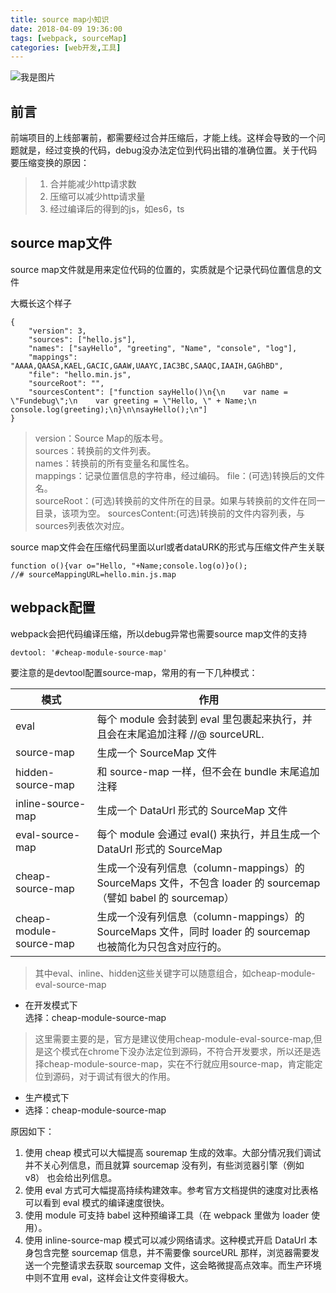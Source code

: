 ```yaml
---
title: source map小知识
date: 2018-04-09 19:36:00
tags: [webpack, sourceMap]
categories: [web开发,工具]
---
```


![我是图片](https://timgsa.baidu.com/timg?image&quality=80&size=b9999_10000&sec=1524580962476&di=2bb2f9b1075674dbb2b22354e010b724&imgtype=0&src=http%3A%2F%2Fwww.d1net.com%2Fuploadfile%2F2014%2F1215%2F20141215110355156.jpeg)


## 前言
前端项目的上线部署前，都需要经过合并压缩后，才能上线。这样会导致的一个问题就是，经过变换的代码，debug没办法定位到代码出错的准确位置。关于代码要压缩变换的原因：
> 1. 合并能减少http请求数
> 2. 压缩可以减少http请求量
> 3. 经过编译后的得到的js，如es6，ts

<!--more-->

## source map文件
source map文件就是用来定位代码的位置的，实质就是个记录代码位置信息的文件

大概长这个样子
```
{
    "version": 3,
    "sources": ["hello.js"],
    "names": ["sayHello", "greeting", "Name", "console", "log"],
    "mappings": "AAAA,QAASA,KAEL,GACIC,GAAW,UAAYC,IAC3BC,SAAQC,IAAIH,GAGhBD",
    "file": "hello.min.js",
    "sourceRoot": "",
    "sourcesContent": ["function sayHello()\n{\n    var name = \"Fundebug\";\n    var greeting = \"Hello, \" + Name;\n    console.log(greeting);\n}\n\nsayHello();\n"]
}
```
> version：Source Map的版本号。  
sources：转换前的文件列表。  
names：转换前的所有变量名和属性名。  
mappings：记录位置信息的字符串，经过编码。 
file：(可选)转换后的文件名。  
sourceRoot：(可选)转换前的文件所在的目录。如果与转换前的文件在同一目录，该项为空。 
sourcesContent:(可选)转换前的文件内容列表，与sources列表依次对应。

source map文件会在压缩代码里面以url或者dataURK的形式与压缩文件产生关联
```
function o(){var o="Hello, "+Name;console.log(o)}o();
//# sourceMappingURL=hello.min.js.map
```

## webpack配置
webpack会把代码编译压缩，所以debug异常也需要source map文件的支持
```
devtool: '#cheap-module-source-map'
```

要注意的是devtool配置source-map，常用的有一下几种模式：


模式 | 作用
---|---
eval | 每个 module 会封装到 eval 里包裹起来执行，并且会在末尾追加注释 //@ sourceURL.
source-map | 生成一个 SourceMap 文件
hidden-source-map | 和 source-map 一样，但不会在 bundle 末尾追加注释
inline-source-map | 生成一个 DataUrl 形式的 SourceMap 文件
eval-source-map | 每个 module 会通过 eval() 来执行，并且生成一个 DataUrl 形式的 SourceMap 
cheap-source-map | 生成一个没有列信息（column-mappings）的 SourceMaps 文件，不包含 loader 的 sourcemap（譬如 babel 的 sourcemap）
cheap-module-source-map | 生成一个没有列信息（column-mappings）的 SourceMaps 文件，同时 loader 的 sourcemap 也被简化为只包含对应行的。

> 其中eval、inline、hidden这些关键字可以随意组合，如cheap-module-eval-source-map

* 在开发模式下  
选择：cheap-module-source-map
> 这里需要主要的是，官方是建议使用cheap-module-eval-source-map,但是这个模式在chrome下没办法定位到源码，不符合开发要求，所以还是选择cheap-module-source-map，实在不行就应用source-map，肯定能定位到源码，对于调试有很大的作用。

* 生产模式下
* 选择：cheap-module-source-map

原因如下：

1. 使用 cheap 模式可以大幅提高 souremap 生成的效率。大部分情况我们调试并不关心列信息，而且就算 sourcemap 没有列，有些浏览器引擎（例如 v8） 也会给出列信息。
2. 使用 eval 方式可大幅提高持续构建效率。参考官方文档提供的速度对比表格可以看到 eval 模式的编译速度很快。
3. 使用 module 可支持 babel 这种预编译工具（在 webpack 里做为 loader 使用）。
4. 使用 inline-source-map 模式可以减少网络请求。这种模式开启 DataUrl 本身包含完整 sourcemap 信息，并不需要像 sourceURL 那样，浏览器需要发送一个完整请求去获取 sourcemap 文件，这会略微提高点效率。而生产环境中则不宜用 eval，这样会让文件变得极大。